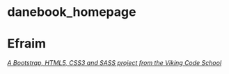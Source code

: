 # danebook_homepage

# Efraim

*[A Bootstrap, HTML5, CSS3 and SASS project from the Viking Code School](http://www.vikingcodeschool.com)*
